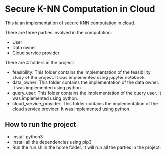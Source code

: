 # Secure K-NN Computation in Cloud

This ia an implementation of secure KNN computation in cloud.

There are three parties involved in the computation:

- User
- Data owner
- Cloud service provider

There are 4 folders in the project:

- feasibility: This folder contains the implementation of the feasibility study of the project. It was implemented using jupyter notebook.
- data_owner: This folder contains the implementation of the data owner. It was implemented using python.
- query_user: This folder contains the implementation of the query user. It was implemented using python.
- cloud_service_provider: This folder contains the implementation of the cloud service provider. It was implemented using python.

## How to run the project

- Install python3
- Install all the dependencies using pip3
- Run the run.sh in the home folder. It will run all the parties in the project.
